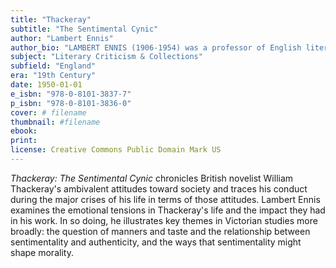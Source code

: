 ```yaml
---
title: "Thackeray"
subtitle: "The Sentimental Cynic"
author: "Lambert Ennis"
author_bio: "LAMBERT ENNIS (1906-1954) was a professor of English literature at Northwestern University."
subject: "Literary Criticism & Collections"
subfield: "England"
era: "19th Century"
date: 1950-01-01
e_isbn: "978-0-8101-3837-7"
p_isbn: "978-0-8101-3836-0"
cover: # filename
thumbnail: #filename
ebook:
print:
license: Creative Commons Public Domain Mark US
---
```

_Thackeray: The Sentimental Cynic_ chronicles British novelist William Thackeray's ambivalent attitudes toward society and traces his conduct during the major crises of his life in terms of those attitudes. Lambert Ennis examines the emotional tensions in Thackeray's life and the impact they had in his work. In so doing, he illustrates key themes in Victorian studies more broadly: the question of manners and taste and the relationship between sentimentality and authenticity, and the ways that sentimentality might shape morality.
